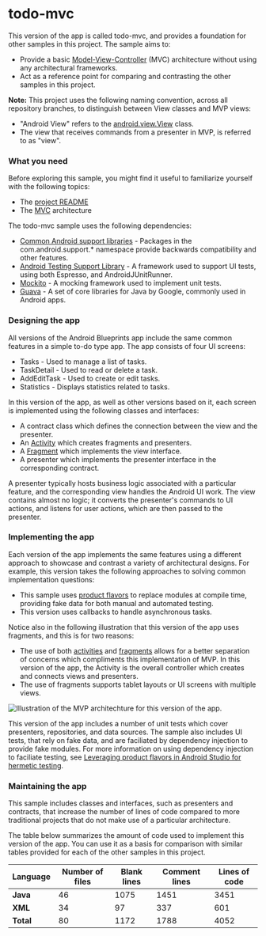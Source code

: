 # todo-mvc

This version of the app is called todo-mvc, and provides a foundation for other samples in this project. The sample aims to:

* Provide a basic [Model-View-Controller](https://en.wikipedia.org/wiki/Model%E2%80%93view%E2%80%93controller) (MVC) architecture without using any architectural frameworks.
* Act as a reference point for comparing and contrasting the other samples in this project.

**Note:** This project uses the following naming convention, across all repository branches, to distinguish between View classes and MVP views:

* "Android View" refers to the [android.view.View](https://developer.android.com/reference/android/view/View.html) class.
* The view that receives commands from a presenter in MVP, is referred to as "view".

### What you need

Before exploring this sample, you might find it useful to familiarize yourself with the following topics:

* The [project README](https://github.com/googlesamples/android-architecture/tree/master)
* The [MVC](https://en.wikipedia.org/wiki/Model%E2%80%93view%E2%80%93controller) architecture
  
The todo-mvc sample uses the following dependencies:
* [Common Android support libraries](https://developer.android.com/topic/libraries/support-library/index.html) -  Packages in the com.android.support.* namespace provide backwards compatibility and other features.
* [Android Testing Support Library](https://developer.android.com/topic/libraries/testing-support-library/index.html) -  A framework used to support UI tests, using both Espresso, and AndroidJUnitRunner.
* [Mockito](http://site.mockito.org/) - A mocking framework used to implement unit tests.
* [Guava](https://github.com/google/guava) - A set of core libraries for Java by Google, commonly used in Android apps.

### Designing the app

All versions of the Android Blueprints app include the same common features in a simple to-do type app. The app consists of four UI screens: 
* Tasks - Used to manage a list of tasks.
* TaskDetail - Used to read or delete a task.
* AddEditTask - Used to create or edit tasks.
* Statistics - Displays statistics related to tasks.

In this version of the app, as well as other versions based on it, each screen is implemented using the following classes and interfaces:

* A contract class which defines the connection between the view and the presenter.
* An [Activity](https://developer.android.com/reference/android/app/Activity.html) which creates fragments and presenters.
* A [Fragment](https://developer.android.com/reference/android/app/Fragment.html) which implements the view interface.
* A presenter which implements the presenter interface in the corresponding contract.

A presenter typically hosts business logic associated with a particular feature, and the corresponding view handles the Android UI work. The view contains almost no logic; it converts the presenter's commands to UI actions, and listens for user actions, which are then passed to the presenter.

### Implementing the app

Each version of the app implements the same features using a different approach to showcase and contrast a variety of architectural designs. For example, this version takes the following approaches to solving common implementation questions:

* This sample uses [product flavors](https://developer.android.com/studio/build/build-variants.html) to replace modules at compile time, providing fake data for both manual and automated testing. 
* This version uses callbacks to handle asynchronous tasks. 

Notice also in the following illustration that this version of the app uses fragments, and this is for two reasons:

* The use of both [activities](https://developer.android.com/guide/components/activities/index.html) and [fragments](https://developer.android.com/guide/components/fragments.html) allows for a better separation of concerns which compliments this implementation of MVP. In this version of the app, the Activity is the overall controller which creates and connects views and presenters.
* The use of fragments supports tablet layouts or UI screens with multiple views.

<img src="https://github.com/googlesamples/android-architecture/wiki/images/mvp.png" alt="Illustration of the MVP architechture for this version of the app."/>

This version of the app includes a number of unit tests which cover presenters, repositories, and data sources. The sample also includes UI tests, that rely on fake data, and are faciliated by dependency injection to provide fake modules. For more information on using dependency injection to faciliate testing, see [Leveraging product flavors in Android Studio for hermetic testing](https://android-developers.googleblog.com/2015/12/leveraging-product-flavors-in-android.html).

### Maintaining the app

This sample includes classes and interfaces, such as presenters and contracts, that increase the number of lines of code compared to more traditional projects that do not make use of a particular architecture.

The table below summarizes the amount of code used to implement this version of the app. You can use it as a basis for comparison with similar tables provided for each of the other samples in this project.

| Language      | Number of files | Blank lines | Comment lines | Lines of code |
| ------------- | --------------- | ----------- | ------------- | ------------- |
| **Java**      |               46|         1075|           1451|           3451|
| **XML**       |               34|           97|            337|            601|
| **Total**     |               80|         1172|           1788|           4052|
